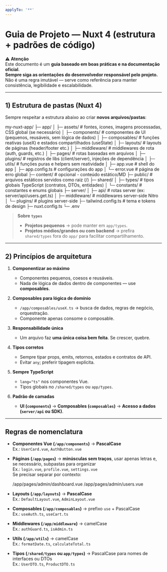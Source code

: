 ```yaml
---
applyTo: '**'
---
```


# Guia de Projeto — Nuxt 4 (estrutura + padrões de código)

⚠️ **Atenção**  
Este documento é um **guia baseado em boas práticas e na documentação oficial**.  
**Sempre siga as orientações do desenvolvedor responsável pelo projeto.**  
Não é uma regra imutável — serve como referência para manter consistência, legibilidade e escalabilidade.

---

## 1) Estrutura de pastas (Nuxt 4)

Sempre respeitar a estrutura abaixo ao criar **novos arquivos/pastas**:

my-nuxt-app/
├─ app/
│ ├─ assets/ # fontes, ícones, imagens processadas, CSS global (se necessário)
│ ├─ components/ # componentes de UI (pequenos, reusáveis, sem lógica de dados)
│ ├─ composables/ # funções reativas (useX) e estados compartilhados (useState)
│ ├─ layouts/ # layouts de páginas (header/footer etc.)
│ ├─ middleware/ # middlewares de rota (auth, guards, etc.)
│ ├─ pages/ # rotas baseadas em arquivos
│ ├─ plugins/ # registros de libs (client/server), injeções de dependência
│ ├─ utils/ # funções puras e helpers sem reatividade
│ ├─ app.vue # shell do app
│ ├─ app.config.ts # configurações do app
│ └─ error.vue # página de erro global
├─ content/ # opcional - conteúdo estático/MD
├─ public/ # arquivos estáticos servidos como raiz (/)
├─ shared/
│ ├─ types/ # tipos globais TypeScript (contratos, DTOs, entidades)
│ └─ constants/ # constantes e enums globais
├─ server/
│ ├─ api/ # rotas server (ex: server/api/users.get.ts)
│ ├─ middleware/ # middlewares server-side Nitro
│ └─ plugins/ # plugins server-side
├─ tailwind.config.ts # tema e tokens de design
├─ nuxt.config.ts
└─ .env


> **Sobre `types`**  
> - **Projetos pequenos** → pode manter em `app/types`.  
> - **Projetos médios/grandes ou com backend** → prefira `shared/types` fora do `app/` para facilitar compartilhamento.

---

## 2) Princípios de arquitetura

1. **Componentizar ao máximo**  
   - Componentes pequenos, coesos e reusáveis.  
   - Nada de lógica de dados dentro de componentes — use **composables**.

2. **Composables para lógica de domínio**  
   - `/app/composables/useX.ts` → busca de dados, regras de negócio, orquestração.  
   - Componente apenas consome o composable.

3. **Responsabilidade única**  
   - Um arquivo faz **uma única coisa bem feita**. Se crescer, quebre.

4. **Tipos corretos**  
   - Sempre tipar props, emits, retornos, estados e contratos de API.  
   - Evitar `any`; preferir tipagem explícita.

5. **Sempre TypeScript**  
   - `lang="ts"` nos componentes Vue.  
   - Tipos globais no `/shared/types` ou `app/types`.

6. **Padrão de camadas**  
   - **UI (`components`)** → **Composables (`composables`)** → **Acesso a dados (`server/api` ou SDK)**.

---
## Regras de nomenclatura

- **Componentes Vue (`/app/components`)** → **PascalCase**  
  Ex.: `UserCard.vue`, `AuthButton.vue`

- **Páginas (`/app/pages`)** → **minúsculas sem traços**, usar apenas letras e, se necessário, subpastas para organizar  
  Ex.: `login.vue`, `profile.vue`, `settings.vue`  
  Se precisar separar por contexto:  

	/app/pages/admin/dashboard.vue
	/app/pages/admin/users.vue


- **Layouts (`/app/layouts`)** → **PascalCase**  
Ex.: `DefaultLayout.vue`, `AdminLayout.vue`

- **Composables (`/app/composables`)** → prefixo `use` + PascalCase  
Ex.: `useAuth.ts`, `useCart.ts`

- **Middlewares (`/app/middleware`)** → camelCase  
Ex.: `authGuard.ts`, `isAdmin.ts`

- **Utils (`/app/utils`)** → camelCase  
Ex.: `formatDate.ts`, `calculateTotal.ts`

- **Tipos (`/shared/types` ou `app/types`)** → PascalCase para nomes de interfaces ou DTOs  
Ex.: `UserDTO.ts`, `ProductDTO.ts`

